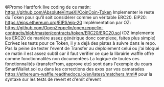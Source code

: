 @Promo Hardfork live coding de ce matin: https://github.com/AbsoluteVirtueXI/CoinCoin-Token
Implementer le reste du Token pour qu'il soit considérer comme un véritable ERC20.
EIP20: https://eips.ethereum.org/EIPS/eip-20
Implémentation par OZ: https://github.com/OpenZeppelin/openzeppelin-contracts/blob/master/contracts/token/ERC20/ERC20.sol
(OZ implemente les ERC20 de manière assez générique donc complexe, faites plus simple)
Ecrivez les tests pour ce Token, il y a dejà des pistes à suivre dans le repo.
Pas la peine de tester l'event de Transfer au déploiement celui ou j'ai bloqué ce matin il est assez subtil car il faut verifier ce que la librairie waffle offre comme fonctionnalités non documentées
La logique de toutes ces fonctionnalités (transferFrom, approve etc) sont dans l'exemple du cours SmartWallet.sol ou dans les corrections des exos par vos camarades
https://ethereum-waffle.readthedocs.io/en/latest/matchers.html# pour la syntaxe sur les tests de revert et d'emit d'event
